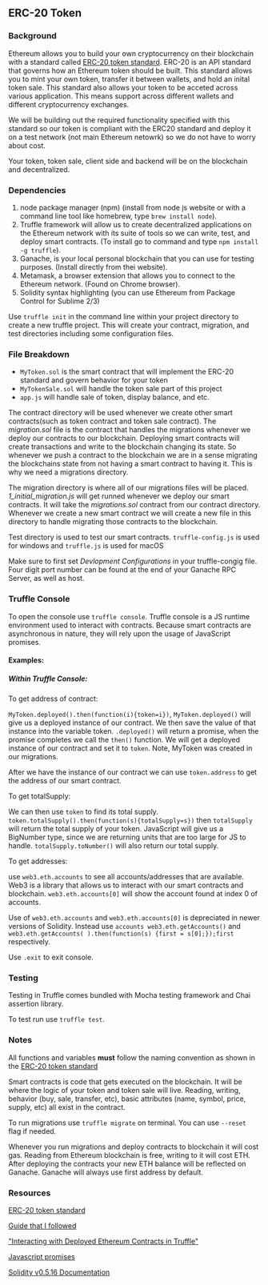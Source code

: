 ## ERC-20 Token

### Background
Ethereum allows you to build your own cryptocurrency on their blockchain with a standard called [ERC-20 token standard](https://github.com/ethereum/EIPs/blob/master/EIPS/eip-20.md). ERC-20 is an API standard that governs how an Ethereum token should be built. This standard allows you to mint your own token, transfer it between wallets, and hold an inital token sale. This standard also allows your token to be acceted across various application. This means support across different wallets and different cryptocurrency exchanges. 

We will be building out the required functionality specified with this standard so our token is compliant with the ERC20 standard and deploy it on a test network (not main Ethereum netowrk) so we do not have to worry about cost.

Your token, token sale, client side and backend will be on the blockchain and decentralized. 

### Dependencies
1. node package manager (npm) (install from node js website or with a command line tool like homebrew, type `brew install node`).
2. Truffle framework will allow us to create decentralized applications on the Ethereum network with its suite of tools so we can write, test, and deploy smart contracts. (To install go to command and type `npm install -g truffle`).
3. Ganache, is your local personal blockchain that you can use for testing purposes. (Install directly from thei website).
4. Metamask, a browser extension that allows you to connect to the Ethereum network. (Found on Chrome browser).
5. Solidity syntax highlighting (you can use Ethereum from Package Control for Sublime 2/3)


Use `truffle init` in the command line within your project directory to create a new truffle project. This will create your contract, migration, and test directories including some configuration files.

<!-- ### Build

approve function will let us approve a delegated transfer, the amount being transferred will be stored in a allowence. transferForm will allow us to execute that transfer.  --> 

### File Breakdown
- `MyToken.sol` is the smart contract that will implement the ERC-20 standard and govern behavior for your token
- `MyTokenSale.sol` will handle the token sale part of this project
- `app.js` will handle sale of token, display balance, and etc.


The contract directory will be used whenever we create other smart contracts(such as token contract and token sale contract). The *migration.sol* file is the contract that handles the migrations whenever we deploy our contracts to our blockchain. Deploying smart contracts will create transactions and write to the blockchain changing its state. So whenever we push a contract to the blockchain we are in a sense migrating the blockchains state from not having a smart contract to having it. This is why we need a migrations directory.

The migration directory is where all of our migrations files will be placed. *1_initial_migration.js* will get runned whenever we deploy our smart contracts. It will take the *migrations.sol* contract from our contract directory. Whenever we create a new smart contract we will create a new file in this directory to handle migrating those contracts to the blockchain. 

Test directory is used to test our smart contracts. 
`truffle-config.js` is used for windows and `truffle.js` is used for macOS

Make sure to first set *Devlopment Configurations* in your truffle-congig file. Four digit port number can be found at the end of your Ganache RPC Server, as well as host.

### Truffle Console
To open the console use `truffle console`. Truffle console is a JS runtime environment used to interact with contracts. Because smart contracts are asynchronous in nature, they will rely upon the usage of JavaScript promises.

#### Examples:
##### Within Truffle Console:

To get address of contract:

`MyToken.deployed().then(function(i){token=i})`, `MyToken.deployed()` will give us a deployed instance of our contract. We then save the value of that instance into the variable token. `.deployed()` will return a promise, when the promise completes we call the `then()` function. We will get a deployed instance of our contract and set it to `token`. Note, MyToken was created in our migrations.

After we have the instance of our contract we can use `token.address` to get the address of our smart contract.

To get totalSupply:

We can then use `token` to find its total supply. 
`token.totalSupply().then(function(s){totalSupply=s})` then `totalSupply` will return the total supply of your token. JavaScript will give us a BigNumber type, since we are returning units that are too large for JS to handle.
`totalSupply.toNumber()` will also return our total supply. 

To get addresses:

use `web3.eth.accounts` to see all accounts/addresses that are available. Web3 is a library that allows us to interact with our smart contracts and blockchain.
`web3.eth.accounts[0]` will show the account found at index 0 of accounts. 

Use of `web3.eth.accounts` and `web3.eth.accounts[0]` is depreciated in newer versions of Solidity. Instead use `accounts web3.eth.getAccounts()` and `web3.eth.getAccounts( ).then(function(s) {first = s[0];});first` respectively.

Use `.exit` to exit console.

### Testing
Testing in Truffle comes bundled with Mocha testing framework and Chai assertion library.

To test run use `truffle test`. 


### Notes
All functions and variables **must** follow the naming convention as shown in the [ERC-20 token standard](https://github.com/ethereum/EIPs/blob/master/EIPS/eip-20.md)

Smart contracts is code that gets executed on the blockchain. It will be where the logic of your token and token sale will live. Reading, writing, behavior (buy, sale, transfer, etc), basic attributes (name, symbol, price, supply, etc) all exist in the contract.

To run migrations use `truffle migrate`  on terminal. You can use `--reset` flag if needed. 

Whenever you run migrations and deploy contracts to blockchain it will cost gas. Reading from Ethereum blockchain is free, writing to it will cost ETH.
After deploying the contracts your new ETH balance will be reflected on Ganache. Ganache will always use first address by default.

 
### Resources

[ERC-20 token standard ](https://github.com/ethereum/EIPs/blob/master/EIPS/eip-20.md)

[Guide that I followed](https://www.youtube.com/watch?v=044h0ZI-fDI&list=PLS5SEs8ZftgWFuKg2wbm_0GLV0Tiy1R-n&index=3)

["Interacting with Deployed Ethereum Contracts in Truffle"](https://medium.com/@blockchain101/interacting-with-deployed-ethereum-contracts-in-truffle-39d7c7040455)

[Javascript promises](https://medium.com/javascript-scene/master-the-javascript-interview-what-is-a-promise-27fc71e77261)

[Solidity v0.5.16 Documentation](https://docs.soliditylang.org/en/v0.5.16/)

